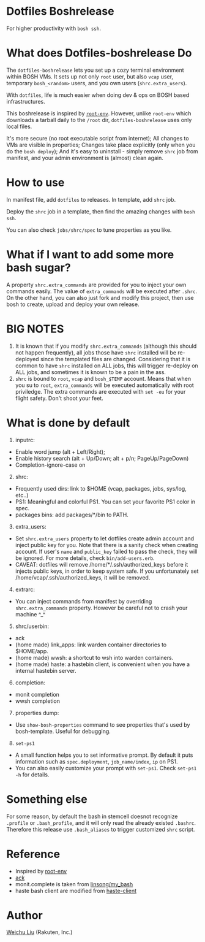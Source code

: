 # Dotfiles Boshrelease
For higher productivity with `bosh ssh`.

# What does Dotfiles-boshrelease Do
The `dotfiles-boshrelease` lets you set up a cozy terminal environment within BOSH VMs. It sets up not only `root` user, but also `vcap` user, temporary `bosh_<random>` users, and you own users (`shrc.extra_users`).

With `dotfiles`, life is much easier when doing dev & ops on BOSH based infrastructures.

This boshrelease is inspired by [`root-env`](https://github.com/cloudfoundry-community/root-env-boshrelease). However, unlike `root-env` which downloads a tarball daily to the `/root` dir, `dotfiles-boshrelease` uses only local files.

It's more secure (no root executable script from internet); All changes to VMs are visible in properties; Changes take place explicitly (only when you do the `bosh deploy`); And it's easy to uninstall - simply remove `shrc` job from manifest, and your admin environment is (almost) clean again.

# How to use
In manifest file, add `dotfiles` to releases. In template, add `shrc` job.

Deploy the `shrc` job in a template, then find the amazing changes with `bosh ssh`.

You can also check `jobs/shrc/spec` to tune properties as you like.

# What if I want to add some more bash sugar?
A property `shrc.extra_commands` are provided for you to inject your own commands easily. The value of `extra_commands` will be executed after `.shrc`.  
On the other hand, you can also just fork and modify this project, then use bosh to create, upload and deploy your own release.

# BIG NOTES
1. It is known that if you modify `shrc.extra_commands` (although this should not happen frequently), all jobs those have `shrc` installed will be re-deployed since the templated files are changed. Considering that it is common to have `shrc` installed on ALL jobs, this will trigger re-deploy on ALL jobs, and sometimes it is known to be a pain in the ass.
2. `shrc` is bound to `root`, `vcap` and `bosh_$TEMP` account. Means that when you su to `root`, `extra_commands` will be executed automatically with root priviledge. The extra commands are executed with `set -eu` for your flight safety. Don't shoot your feet.

# What is done by default
1. inputrc:
  - Enable word jump (alt + Left/Right);
  - Enable history search (alt + Up/Down; alt + p/n; PageUp/PageDown)
  - Completion-ignore-case on
2. shrc:
  - Frequently used dirs: link to $HOME (vcap, packages, jobs, sys/log, etc..)
  - PS1: Meaningful and colorful PS1. You can set your favorite PS1 color in spec.
  - packages bins: add packages/*/bin to PATH.
3. extra_users:
  - Set `shrc.extra_users` property to let dotfiles create admin account and inject public key for you. Note that there is a sanity check when creating account. If user's `name` and `public_key` failed to pass the check, they will be ignored. For more details, check `bin/add-users.erb`.
  - CAVEAT: dotfiles will remove /home/*/.ssh/authorized_keys before it injects public keys, in order to keep system safe. If you unfortunately set /home/vcap/.ssh/authorized_keys, it will be removed.
4. extrarc:
  - You can inject commands from manifest by overriding `shrc.extra_commands` property. However be careful not to crash your machine ^_^
5. shrc/userbin:
  - ack
  - (home made) link_apps: link warden container directories to $HOME/app.
  - (home made) wwsh: a shortcut to wsh into warden containers.
  - (home made) haste: a hastebin client, is convenient when you have a internal hastebin server.
6. completion:
  - monit completion
  - wwsh completion
7. properties dump:
  - Use `show-bosh-properties` command to see properties that's used by bosh-template. Useful for debugging.
8. `set-ps1`
  - A small function helps you to set informative prompt. By default it puts information such as `spec.deployment`, `job_name/index`, `ip` on PS1.
  - You can also easily customize your prompt with `set-ps1`. Check `set-ps1 -h` for details.

# Something else
For some reason, by default the bash in stemcell doesnot recognize `.profile` or `.bash_profile`, and it will only read the already existed `.bashrc`. Therefore this release use `.bash_aliases` to trigger customized `shrc` script.

# Reference
- Inspired by [root-env](https://github.com/cloudfoundry-community/root-env-boshrelease)
- [ack](http://beyondgrep.com/)
- monit.complete is taken from [linsong/my_bash](https://github.com/linsong/my_bash/blob/master/completion/monit.completion.bash)
- haste bash client are modified from [haste-client](https://github.com/seejohnrun/haste-client/#lightweight-alternative)

# Author
[Weichu Liu](https://twitter.com/weichuliu) (Rakuten, Inc.)
